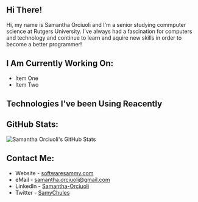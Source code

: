 ## Hi There!
Hi, my name is Samantha Orciuoli and I'm a senior studying commputer science at Rutgers University. I've always had a fascination for computers and technology and continue to learn and aquire new skills in order to become a better programmer!

## I Am Currently Working On:
- Item One
- Item Two

## Technologies I've been Using Reacently


## GitHub Stats:
![Samantha Orciuoli's GitHub Stats](https://github-readme-stats.vercel.app/api?username=samantha-orciuoli&theme=dark&show_icons=true)
## Contact Me:
- Website - [softwaresammy.com](https://softwaresammy.com/)
- eMail - samantha.orciuoli@gmail.com
- LinkedIn - [Samantha-Orciuoli](https://twitter.com/sammychules)
- Twitter - [SamyChules](https://twitter.com/sammychules)
